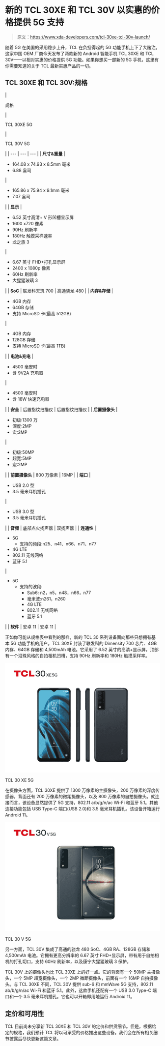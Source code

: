 # 新的 TCL 30XE 和 TCL 30V 以实惠的价格提供 5G 支持

> 原文：<https://www.xda-developers.com/tcl-30xe-tcl-30v-launch/>

随着 5G 在美国的采用稳步上升，TCL 在负担得起的 5G 功能手机上下了大赌注。这家中国 OEM 厂商今天发布了两款新的 Android 智能手机 TCL 30XE 和 TCL 30V——以相对实惠的价格提供 5G 功能。如果你想买一部新的 5G 手机，这里有你需要知道的关于 TCL 最新实惠产品的一切。

## TCL 30XE 和 TCL 30V:规格

| 

规格

 | 

TCL 30XE 5G

 | 

TCL 30V 5G

 |
| --- | --- | --- |
| **尺寸&重量** | 

*   164.08 x 74.93 x 8.5mm 毫米
*   6.88 盎司

 | 

*   165.86 x 75.94 x 9.1mm 毫米
*   7.07 盎司

 |
| **显示** | 

*   6.52 英寸高清+ V 形凹槽显示屏
*   1600 x720 像素
*   90Hz 刷新率
*   180Hz 触摸采样速率
*   龙之旅 3

 | 

*   6.67 英寸 FHD+打孔显示屏
*   2400 x 1080p 像素
*   60Hz 刷新率
*   大猩猩玻璃 3

 |
| **SoC** | 联发科天玑 700 | 高通骁龙 480 |
| **内存&存储** | 

*   4GB 内存
*   64GB 存储
*   支持 MicroSD 卡(最高 512GB)

 | 

*   4GB 内存
*   128GB 存储
*   支持 MicroSD 卡(最高 1TB)

 |
| **电池&充电** | 

*   4500 毫安时
*   含 9V2A 充电器

 | 

*   4500 毫安时
*   含 18W 快速充电器

 |
| **安全** | 后置指纹扫描仪 | 后置指纹扫描仪 |
| **后置摄像头** | 

*   初级:1300 万
*   深度:2MP
*   宏:2MP

 | 

*   初级:50MP
*   超宽:5MP
*   宏:2MP

 |
| **前置摄像头** | 800 万像素 | 16MP |
| **端口** | 

*   USB 2.0 型
*   3.5 毫米耳机插孔

 | 

*   USB 3.0 型
*   3.5 毫米耳机插孔

 |
| **音频** | 底部点火扬声器 | 双扬声器 |
| **连通性** | 

*   5G
    *   支持的频段:n25、n41、n66、n71、n77
*   4G LTE
*   802.11 无线网络
*   蓝牙 5.1

 | 

*   5G
    *   支持的波段:
        *   Sub6: n2，n5，n48，n66，n77
        *   毫米波:n261，n260
        *   4G LTE
        *   802.11 无线网络
        *   蓝牙 5.1

 |
| **软件** | 安卓 11 | 安卓 11 |

正如你可能从规格表中看到的那样，新的 TCL 30 系列设备面向那些只想拥有基本 5G 功能手机的用户。TCL 30XE 封装了联发科的 Dimensity 700 芯片、4GB 内存、64GB 存储和 4,500mAh 电池。它采用了 6.52 英寸的高清+显示屏，顶部有一个泪珠风格的自拍相机凹槽，支持 90Hz 刷新率和 180Hz 触摸采样率。

 <picture>![TCL 30 XE 5G](img/efb7e63b3013530351a67f166e38916e.png)</picture> 

TCL 30 XE 5G

在摄像头方面，TCL 30XE 提供了 1300 万像素的主摄像头，200 万像素的深度传感器，背面还有 200 万像素的微距摄像头，以及 800 万像素的自拍摄像头。就连接而言，该设备显然提供了 5G 支持，802.11 a/b/g/n/ac Wi-Fi 和蓝牙 5.1。其他连接功能包括 USB Type-C 端口(USB 2.0)和 3.5 毫米耳机插孔。该设备开箱运行 Android 11。

 <picture>![TCL 30 V 5G](img/6a57dfdcdedaafcb555f6b2028eacb2f.png)</picture> 

TCL 30 V 5G

另一方面，TCL 30V 集成了高通的骁龙 480 SoC、4GB RA、128GB 存储和 4,500mAh 电池。它拥有更高分辨率的 6.67 英寸 FHD+显示屏，带有用于自拍相机的打孔切口，支持 60Hz 刷新率，以及康宁大猩猩玻璃 3 保护。

TCL 30V 上的摄像头也比 TCL 30XE 上的好一点。它的背面有一个 50MP 主摄像头，一个 5MP 超宽摄像头，一个 2MP 微距摄像头，前面有一个 16MP 自拍摄像头。与 TCL 30XE 不同，TCL 30V 提供 sub-6 和 mmWave 5G 支持，802.11 ab/b/g/n/ac Wi-Fi 和蓝牙 5.1。此外，这款手机还配有一个 USB 3.0 Type-C 端口和一个 3.5 毫米耳机插孔。它也可以开箱即用地运行 Android 11。

## 定价和可用性

TCL 目前尚未分享新 TCL 30XE 和 TCL 30V 的定价和供货细节。但是，根据给定的规格，我们预计 TCL 将以可承受的价格推出这些设备。我们会在所有相关细节披露后尽快更新这篇文章。